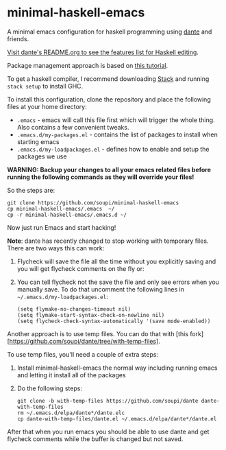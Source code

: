 # minimal-haskell-emacs

A minimal emacs configuration for haskell programming using [dante](https://github.com/jyp/dante) and friends.

[Visit dante's README.org to see the features list for Haskell editing](https://github.com/jyp/dante/blob/master/README.org).

Package management approach is based on [this tutorial](http://y.tsutsumi.io/emacs-from-scratch-part-2-package-management.html).

To get a haskell compiler, I recommend downloading [Stack](https://haskell-lang.org/get-started) and running `stack setup` to install GHC.

To install this configuration, clone the repository and place the following files at your home directory:

- `.emacs` - emacs will call this file first which will trigger the whole thing. Also contains a few convenient tweaks.
- `.emacs.d/my-packages.el` - contains the list of packages to install when starting emacs
- `.emacs.d/my-loadpackages.el` - defines how to enable and setup the packages we use

**WARNING: Backup your changes to all your emacs related files before running the following commands as they will override your files!**

So the steps are:

```
git clone https://github.com/soupi/minimal-haskell-emacs
cp minimal-haskell-emacs/.emacs  ~/
cp -r minimal-haskell-emacs/.emacs.d ~/
```

Now just run Emacs and start hacking!

**Note**: dante has recently changed to stop working with temporary files. There are two ways this can work:

1. Flycheck will save the file all the time without you explicitly saving and you will get flycheck comments on the fly or:
2. You can tell flycheck not the save the file and only see errors when you manually save. To do that uncomment the following lines in `~/.emacs.d/my-loadpackages.el`:

    ```elisp
    (setq flymake-no-changes-timeout nil)
    (setq flymake-start-syntax-check-on-newline nil)
    (setq flycheck-check-syntax-automatically '(save mode-enabled))
    ```

Another approach is to use temp files. You can do that with [this fork][https://github.com/soupi/dante/tree/with-temp-files].

To use temp files, you'll need a couple of extra steps:

1. Install minimal-haskell-emacs the normal way including running emacs and letting it install all of the packages
2. Do the following steps:

    ```
    git clone -b with-temp-files https://github.com/soupi/dante dante-with-temp-files
    rm ~/.emacs.d/elpa/dante*/dante.elc
    cp dante-with-temp-files/dante.el ~/.emacs.d/elpa/dante*/dante.el
    ```

After that when you run emacs you should be able to use dante and get flycheck comments while the buffer is changed but not saved.

